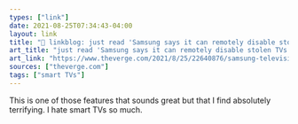 ```yaml
---
types: ["link"]
date: 2021-08-25T07:34:43-04:00
layout: link
title: "🔗 linkblog: just read 'Samsung says it can remotely disable stolen TVs - The Verge'"
art_title: "just read 'Samsung says it can remotely disable stolen TVs - The Verge"
art_link: "https://www.theverge.com/2021/8/25/22640876/samsung-television-block-function-stolen-tv-sets-south-africa"
sources: ["theverge.com"]
tags: ["smart TVs"]
---
```

This is one of those features that sounds great but that I find absolutely terrifying. I hate smart TVs so much.
